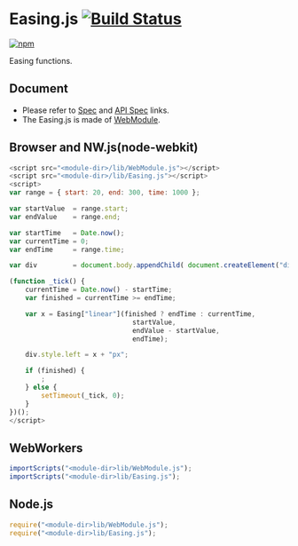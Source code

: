 # Easing.js [![Build Status](https://travis-ci.org/uupaa/Easing.js.svg)](https://travis-ci.org/uupaa/Easing.js)

[![npm](https://nodei.co/npm/uupaa.easing.js.svg?downloads=true&stars=true)](https://nodei.co/npm/uupaa.easing.js/)

Easing functions.

## Document

- Please refer to [Spec](https://github.com/uupaa/Easing.js/wiki/) and [API Spec](https://github.com/uupaa/Easing.js/wiki/Easing) links.
- The Easing.js is made of [WebModule](https://github.com/uupaa/WebModule).

## Browser and NW.js(node-webkit)

```js
<script src="<module-dir>/lib/WebModule.js"></script>
<script src="<module-dir>/lib/Easing.js"></script>
<script>
var range = { start: 20, end: 300, time: 1000 };

var startValue  = range.start;
var endValue    = range.end;

var startTime   = Date.now();
var currentTime = 0;
var endTime     = range.time;

var div         = document.body.appendChild( document.createElement("div") );

(function _tick() {
    currentTime = Date.now() - startTime;
    var finished = currentTime >= endTime;

    var x = Easing["linear"](finished ? endTime : currentTime,
                               startValue,
                               endValue - startValue,
                               endTime);

    div.style.left = x + "px";

    if (finished) {
        ;
    } else {
        setTimeout(_tick, 0);
    }
})();
</script>
```

## WebWorkers

```js
importScripts("<module-dir>lib/WebModule.js");
importScripts("<module-dir>lib/Easing.js");

```

## Node.js

```js
require("<module-dir>lib/WebModule.js");
require("<module-dir>lib/Easing.js");

```

